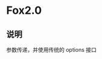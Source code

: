 <!--
 * @version: 1.0
 * @Author: 江成
 * @Date: 2021-07-12 16:41:22
-->

# Fox2.0

## 说明

参数传递，并使用传统的 options 接口
